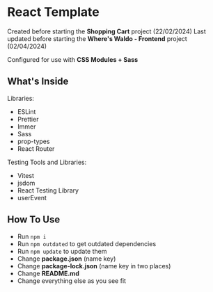 # React Template

Created before starting the **Shopping Cart** project (22/02/2024)
Last updated before starting the **Where's Waldo - Frontend** project (02/04/2024)

Configured for use with **CSS Modules + Sass**

## What's Inside

Libraries:

- ESLint
- Prettier
- Immer
- Sass
- prop-types
- React Router

Testing Tools and Libraries:

- Vitest
- jsdom
- React Testing Library
- userEvent

## How To Use

- Run `npm i`
- Run `npm outdated` to get outdated dependencies
- Run `npm update` to update them
- Change **package.json** (name key)
- Change **package-lock.json** (name key in two places)
- Change **README.md**
- Change everything else as you see fit
